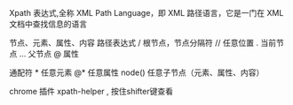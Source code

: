 Xpath 表达式,全称 XML Path Language，即 XML 路径语言，它是一门在 XML 文档中查找信息的语言

节点、元素、属性、内容
路径表达式
    /	根节点，节点分隔符
    //	任意位置
    .	当前节点
    …	父节点
    @	属性

通配符
    *	任意元素
    @*	任意属性
    node()	任意子节点（元素、属性、内容）


chrome 插件 xpath-helper , 按住shifter键查看
